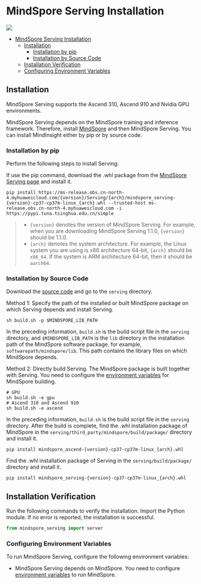 # MindSpore Serving Installation

<a href="https://gitee.com/mindspore/docs/blob/master/docs/serving/docs/source_en/serving_install.md" target="_blank"><img src="https://gitee.com/mindspore/docs/raw/master/resource/_static/logo_source_en.png"></a>

<!-- TOC -->

- [MindSpore Serving Installation](#mindspore-serving-installation)
    - [Installation](#installation)
        - [Installation by pip](#installation-by-pip)
        - [Installation by Source Code](#installation-by-source-code)
    - [Installation Verification](#installation-verification)
    - [Configuring Environment Variables](#configuring-environment-variables)

<!-- /TOC -->

## Installation

MindSpore Serving supports the Ascend 310, Ascend 910 and Nvidia GPU environments.

MindSpore Serving depends on the MindSpore training and inference framework. Therefore, install [MindSpore](https://gitee.com/mindspore/mindspore/blob/master/README.md#installation) and then MindSpore Serving. You can install MindInsight either by pip or by source code.

### Installation by pip

Perform the following steps to install Serving:

If use the pip command, download the .whl package from the [MindSpore Serving page](https://www.mindspore.cn/versions/en) and install it.

```shell
pip install https://ms-release.obs.cn-north-4.myhuaweicloud.com/{version}/Serving/{arch}/mindspore_serving-{version}-cp37-cp37m-linux_{arch}.whl --trusted-host ms-release.obs.cn-north-4.myhuaweicloud.com -i https://pypi.tuna.tsinghua.edu.cn/simple
```

> - `{version}` denotes the version of MindSpore Serving. For example, when you are downloading MindSpore Serving 1.1.0, `{version}` should be 1.1.0.
> - `{arch}` denotes the system architecture. For example, the Linux system you are using is x86 architecture 64-bit, `{arch}` should be `x86_64`. If the system is ARM architecture 64-bit, then it should be `aarch64`.

### Installation by Source Code

Download the [source code](https://gitee.com/mindspore/serving) and go to the `serving` directory.

Method 1: Specify the path of the installed or built MindSpore package on which Serving depends and install Serving.

```shell
sh build.sh -p $MINDSPORE_LIB_PATH
```

In the preceding information, `build.sh` is the build script file in the `serving` directory, and `$MINDSPORE_LIB_PATH` is the `lib` directory in the installation path of the MindSpore software package, for example, `softwarepath/mindspore/lib`. This path contains the library files on which MindSpore depends.

Method 2: Directly build Serving. The MindSpore package is built together with Serving. You need to configure the [environment variables](https://gitee.com/mindspore/docs/blob/master/install/mindspore_ascend_install_source_en.md#configuring-environment-variables) for MindSpore building.

```shell
# GPU
sh build.sh -e gpu
# Ascend 310 and Ascend 910
sh build.sh -e ascend
```

In the preceding information, `build.sh` is the build script file in the `serving` directory. After the build is complete, find the .whl installation package of MindSpore in the `serving/third_party/mindspore/build/package/` directory and install it.

```shell
pip install mindspore_ascend-{version}-cp37-cp37m-linux_{arch}.whl
```

Find the .whl installation package of Serving in the `serving/build/package/` directory and install it.

```shell
pip install mindspore_serving-{version}-cp37-cp37m-linux_{arch}.whl
```

## Installation Verification

Run the following commands to verify the installation. Import the Python module. If no error is reported, the installation is successful.

```python
from mindspore_serving import server
```

### Configuring Environment Variables

To run MindSpore Serving, configure the following environment variables:

- MindSpore Serving depends on MindSpore. You need to configure [environment variables](https://gitee.com/mindspore/docs/blob/master/install/mindspore_ascend_install_source_en.md#configuring-environment-variables) to run MindSpore.
